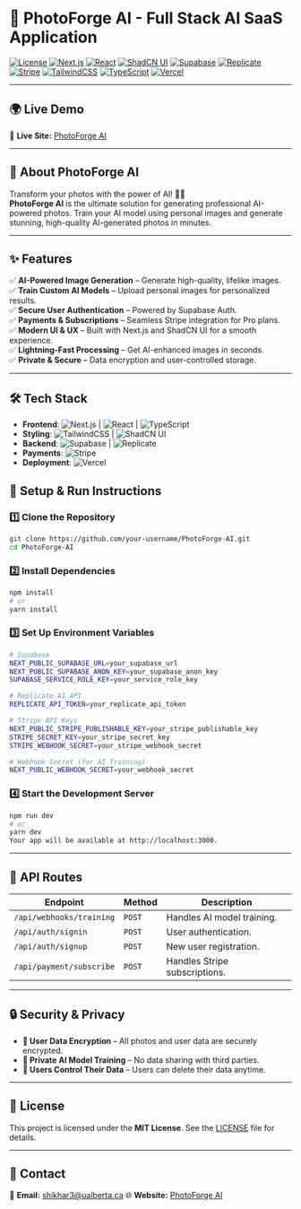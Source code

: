 # 🚀 PhotoForge AI - Full Stack AI SaaS Application

[![License](https://img.shields.io/badge/License-MIT-blue.svg)](LICENSE)
[![Next.js](https://img.shields.io/badge/Next.js-13-blue?logo=next.js)](https://nextjs.org/)
[![React](https://img.shields.io/badge/React-18-blue?logo=react)](https://reactjs.org/)
[![ShadCN UI](https://img.shields.io/badge/ShadCN%20UI-Design%20System-green)](https://ui.shadcn.com/)
[![Supabase](https://img.shields.io/badge/Supabase-Auth%20&%20DB-green?logo=supabase)](https://supabase.io/)
[![Replicate](https://img.shields.io/badge/Replicate-AI%20Modeling-blue?logo=ai)](https://replicate.com/)
[![Stripe](https://img.shields.io/badge/Stripe-Payments-purple?logo=stripe)](https://stripe.com/)
[![TailwindCSS](https://img.shields.io/badge/TailwindCSS-3-blue?logo=tailwind-css)](https://tailwindcss.com/)
[![TypeScript](https://img.shields.io/badge/TypeScript-4-blue?logo=typescript)](https://www.typescriptlang.org/)
[![Vercel](https://img.shields.io/badge/Deployed%20on-Vercel-black?logo=vercel)](https://vercel.com/)

---

## 🌍 **Live Demo**
🔗 **Live Site:** [PhotoForge AI](https://photo-forge-ai.vercel.app/)  

---

## 📸 **About PhotoForge AI**
Transform your photos with the power of AI! 🤖✨  
**PhotoForge AI** is the ultimate solution for generating professional AI-powered photos. Train your AI model using personal images and generate stunning, high-quality AI-generated photos in minutes.

---

## ✨ **Features**
✅ **AI-Powered Image Generation** – Generate high-quality, lifelike images.  
✅ **Train Custom AI Models** – Upload personal images for personalized results.  
✅ **Secure User Authentication** – Powered by Supabase Auth.  
✅ **Payments & Subscriptions** – Seamless Stripe integration for Pro plans.  
✅ **Modern UI & UX** – Built with Next.js and ShadCN UI for a smooth experience.  
✅ **Lightning-Fast Processing** – Get AI-enhanced images in seconds.  
✅ **Private & Secure** – Data encryption and user-controlled storage.  

---

## 🛠 **Tech Stack**
- **Frontend**: ![Next.js](https://img.shields.io/badge/Next.js-13-blue?logo=next.js) | ![React](https://img.shields.io/badge/React-18-blue?logo=react) | ![TypeScript](https://img.shields.io/badge/TypeScript-4-blue?logo=typescript)
- **Styling**: ![TailwindCSS](https://img.shields.io/badge/TailwindCSS-3-blue?logo=tailwind-css) | ![ShadCN UI](https://img.shields.io/badge/ShadCN%20UI-Design%20System-green)
- **Backend**: ![Supabase](https://img.shields.io/badge/Supabase-Auth%20&%20DB-green?logo=supabase) | ![Replicate](https://img.shields.io/badge/Replicate-AI%20Modeling-blue?logo=ai)
- **Payments**: ![Stripe](https://img.shields.io/badge/Stripe-Payments-purple?logo=stripe)
- **Deployment**: ![Vercel](https://img.shields.io/badge/Vercel-Hosting-black?logo=vercel)

## 🔧 Setup & Run Instructions

### **1️⃣ Clone the Repository**
```sh
git clone https://github.com/your-username/PhotoForge-AI.git
cd PhotoForge-AI
```

### **2️⃣ Install Dependencies**
```sh
npm install
# or
yarn install
```
### **3️⃣ Set Up Environment Variables**
```sh
# Supabase
NEXT_PUBLIC_SUPABASE_URL=your_supabase_url
NEXT_PUBLIC_SUPABASE_ANON_KEY=your_supabase_anon_key
SUPABASE_SERVICE_ROLE_KEY=your_service_role_key

# Replicate AI API
REPLICATE_API_TOKEN=your_replicate_api_token

# Stripe API Keys
NEXT_PUBLIC_STRIPE_PUBLISHABLE_KEY=your_stripe_publishable_key
STRIPE_SECRET_KEY=your_stripe_secret_key
STRIPE_WEBHOOK_SECRET=your_stripe_webhook_secret

# Webhook Secret (for AI Training)
NEXT_PUBLIC_WEBHOOK_SECRET=your_webhook_secret
```
### **4️⃣ Start the Development Server**
```sh
npm run dev
# or
yarn dev
Your app will be available at http://localhost:3000.
```
---

## 🔌 API Routes

| Endpoint                      | Method | Description                   |
|--------------------------------|--------|--------------------------------|
| `/api/webhooks/training`       | `POST` | Handles AI model training.    |
| `/api/auth/signin`             | `POST` | User authentication.         |
| `/api/auth/signup`             | `POST` | New user registration.       |
| `/api/payment/subscribe`       | `POST` | Handles Stripe subscriptions.|

---

## 🔒 Security & Privacy

- **🔹 User Data Encryption** – All photos and user data are securely encrypted.
- **🔹 Private AI Model Training** – No data sharing with third parties.
- **🔹 Users Control Their Data** – Users can delete their data anytime.

---

## 📝 License

This project is licensed under the **MIT License**. See the [LICENSE](LICENSE) file for details.

---

## 📩 Contact

📧 **Email:** shikhar3@ualberta.ca 
🌐 **Website:** [PhotoForge AI](https://photo-forge-ai.vercel.app/)  

